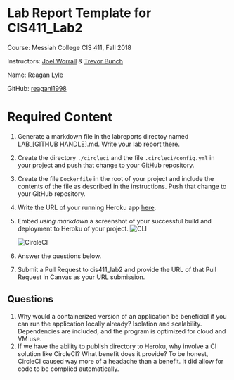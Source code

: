 # Lab Report Template for CIS411_Lab2
Course: Messiah College CIS 411, Fall 2018

Instructors: [Joel Worrall](https://github.com/tangollama) & [Trevor Bunch](https://github.com/trevordbunch)

Name: Reagan Lyle

GitHub: [reaganl1998](https://github.com/reaganl1998)

# Required Content

1. Generate a markdown file in the labreports directoy named LAB_[GITHUB HANDLE].md. Write your lab report there.

2. Create the directory ```./circleci``` and the file ```.circleci/config.yml``` in your project and push that change to your GitHub repository.

3. Create the file ```Dockerfile``` in the root of your project and include the contents of the file as described in the instructions. Push that change to your GitHub repository.

4. Write the URL of your running Heroku app [here](http://cis411lab2-reaganl1998.herokuapp.com/graphql).

5. Embed _using markdown_ a screenshot of your successful build and deployment to Heroku of your project. ![CLI](C:\Users\Reagan\AppData\Roaming\Typora\typora-user-images\image-20191206020821009.png)

   ![CircleCI](C:\Users\Reagan\AppData\Roaming\Typora\typora-user-images\image-20191206020917322.png)

6. Answer the questions below.

7. Submit a Pull Request to cis411_lab2 and provide the URL of that Pull Request in Canvas as your URL submission.

## Questions
1. Why would a containerized version of an application be beneficial if you can run the application locally already? Isolation and scalability. Dependencies are included, and the program is optimized for cloud and VM use.
2. If we have the ability to publish directory to Heroku, why involve a CI solution like CircleCI? What benefit does it provide? To be honest, CircleCI caused way more of a headache than a benefit. It did allow for code to be complied automatically.
